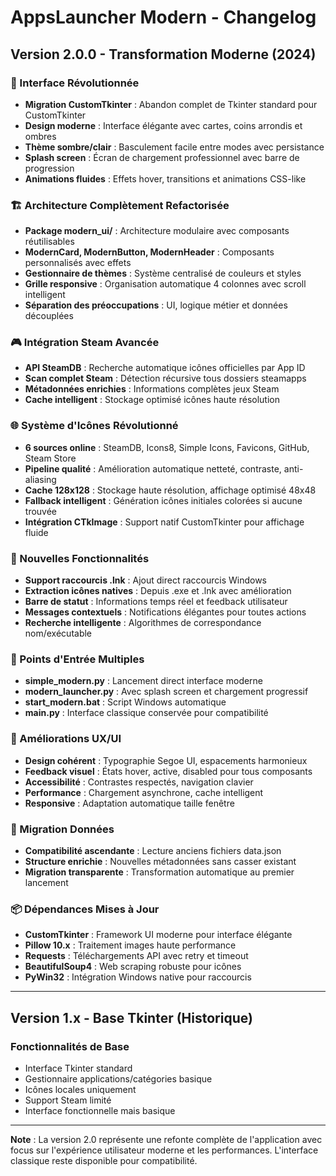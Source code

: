 # AppsLauncher Modern - Changelog

## Version 2.0.0 - Transformation Moderne (2024)

### 🎨 Interface Révolutionnée
- **Migration CustomTkinter** : Abandon complet de Tkinter standard pour CustomTkinter
- **Design moderne** : Interface élégante avec cartes, coins arrondis et ombres
- **Thème sombre/clair** : Basculement facile entre modes avec persistance
- **Splash screen** : Écran de chargement professionnel avec barre de progression
- **Animations fluides** : Effets hover, transitions et animations CSS-like

### 🏗️ Architecture Complètement Refactorisée
- **Package modern_ui/** : Architecture modulaire avec composants réutilisables
- **ModernCard, ModernButton, ModernHeader** : Composants personnalisés avec effets
- **Gestionnaire de thèmes** : Système centralisé de couleurs et styles
- **Grille responsive** : Organisation automatique 4 colonnes avec scroll intelligent
- **Séparation des préoccupations** : UI, logique métier et données découplées

### 🎮 Intégration Steam Avancée
- **API SteamDB** : Recherche automatique icônes officielles par App ID
- **Scan complet Steam** : Détection récursive tous dossiers steamapps
- **Métadonnées enrichies** : Informations complètes jeux Steam
- **Cache intelligent** : Stockage optimisé icônes haute résolution

### 🌐 Système d'Icônes Révolutionné
- **6 sources online** : SteamDB, Icons8, Simple Icons, Favicons, GitHub, Steam Store
- **Pipeline qualité** : Amélioration automatique netteté, contraste, anti-aliasing
- **Cache 128x128** : Stockage haute résolution, affichage optimisé 48x48
- **Fallback intelligent** : Génération icônes initiales colorées si aucune trouvée
- **Intégration CTkImage** : Support natif CustomTkinter pour affichage fluide

### 🔧 Nouvelles Fonctionnalités
- **Support raccourcis .lnk** : Ajout direct raccourcis Windows
- **Extraction icônes natives** : Depuis .exe et .lnk avec amélioration
- **Barre de statut** : Informations temps réel et feedback utilisateur
- **Messages contextuels** : Notifications élégantes pour toutes actions
- **Recherche intelligente** : Algorithmes de correspondance nom/exécutable

### 🚀 Points d'Entrée Multiples
- **simple_modern.py** : Lancement direct interface moderne
- **modern_launcher.py** : Avec splash screen et chargement progressif
- **start_modern.bat** : Script Windows automatique
- **main.py** : Interface classique conservée pour compatibilité

### 🎯 Améliorations UX/UI
- **Design cohérent** : Typographie Segoe UI, espacements harmonieux
- **Feedback visuel** : États hover, active, disabled pour tous composants
- **Accessibilité** : Contrastes respectés, navigation clavier
- **Performance** : Chargement asynchrone, cache intelligent
- **Responsive** : Adaptation automatique taille fenêtre

### 🔄 Migration Données
- **Compatibilité ascendante** : Lecture anciens fichiers data.json
- **Structure enrichie** : Nouvelles métadonnées sans casser existant
- **Migration transparente** : Transformation automatique au premier lancement

### 📦 Dépendances Mises à Jour
- **CustomTkinter** : Framework UI moderne pour interface élégante
- **Pillow 10.x** : Traitement images haute performance
- **Requests** : Téléchargements API avec retry et timeout
- **BeautifulSoup4** : Web scraping robuste pour icônes
- **PyWin32** : Intégration Windows native pour raccourcis

---

## Version 1.x - Base Tkinter (Historique)

### Fonctionnalités de Base
- Interface Tkinter standard
- Gestionnaire applications/catégories basique
- Icônes locales uniquement
- Support Steam limité
- Interface fonctionnelle mais basique

---

**Note** : La version 2.0 représente une refonte complète de l'application avec focus sur l'expérience utilisateur moderne et les performances. L'interface classique reste disponible pour compatibilité.
